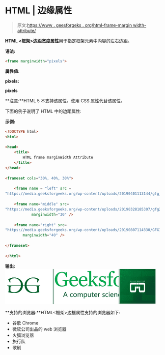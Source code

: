 # HTML | 边缘属性

> 原文:[https://www . geesforgeks . org/html-frame-margin width-attribute/](https://www.geeksforgeeks.org/html-frame-marginwidth-attribute/)

**HTML <框架>边距宽度属性**用于指定框架元素中内容的左右边距。

**语法:**

```html
<frame marginwidth="pixels">
```

**属性值:**

**pixels:**

**pixels**

**注意:**HTML 5 不支持该属性。使用 CSS 属性代替该属性。

下面的例子说明了 HTML 中的边距属性:

**示例:**

```html
<!DOCTYPE html> 
<html> 

<head> 
    <title>
        HTML frame marginWidth Attribute
    </title> 
</head> 

<frameset cols="30%, 40%, 30%"> 

    <frame name = "left" src =
"https://media.geeksforgeeks.org/wp-content/uploads/20190401113144/gfg_200X2001.png"/> 

    <frame name="middle" src=
"https://media.geeksforgeeks.org/wp-content/uploads/20190328185307/gfg28.png"
            marginwidth="30" /> 

    <frame name="right" src=
"https://media.geeksforgeeks.org/wp-content/uploads/20190807114330/GFG115.png"
        marginwidth="40" /> 

</frameset> 

</html>
```

**输出:**
![](img/ade25616d9698769949825dc0b9a823d.png)

**支持的浏览器:**HTML<框架>边框属性支持的浏览器如下:

*   谷歌 Chrome
*   微软公司出品的 web 浏览器
*   火狐浏览器
*   旅行队
*   歌剧